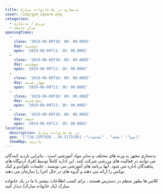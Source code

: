 ```yaml
---
title: بدنسازی در یک خانواده مبارک
cover: /img/gym_square.png
categories:
  - ورزش / بدنسازی
  - مرکز جامعه
openingTimes:
  - 
    close: '2019-06-09T18: 00: 00.000Z'
    day: دوشنبه
    open: '2019-06-09T11: 30: 00.000Z'
  - 
    close: '2019-06-09T18: 00: 00.000Z'
    day: سهشنبه
    open: '2019-06-09T11: 30: 00.000Z'
  - 
    close: '2019-06-09T18: 00: 00.000Z'
    day: چهار شنبه
    open: '2019-06-09T11: 30: 00.000Z'
  - 
    close: '2019-06-09T18: 00: 00.000Z'
    day: پنج شنبه
    open: '2019-06-09T11: 30: 00.000Z'
  - 
    close: '2019-06-09T18: 00: 00.000Z'
    day: جمعه
    open: '2019-06-09T11: 30: 00.000Z'
location:
  description: در یک خانواده مبارک
  geo: '{"نوع": "نقطه" ، "مختصات": [26.5172195 ، 39.1297939]}'
  showMap: نادرست
---
```



بدنسازی مجهز به وزنه های مختلف و سایر مواد آموزشی است ، بنابراین بازدید کنندگان می توانند در فعالیت های ورزشی شرکت کنند. این اداره کاملاً توسط افراد اردوگاه های پناهندگان اداره می شود. آنها برنامه های آموزشی می نویسند ، جلسات تکواندو و کیک بوکس را ارائه می دهند و گروه های در حال اجرا را سازمان می دهند.

کلاس ها بطور منظم در دسترس هستند ، برای کسب اطلاعات بیشتر با ما در یک خانواده مبارک (یک خانواده مبارک) دیدار کنید.